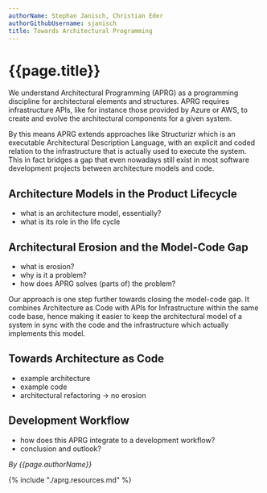```yaml
---
authorName: Stephan Janisch, Christian Eder
authorGithubUsername: sjanisch
title: Towards Architectural Programming
---
```

# {{page.title}}


We understand Architectural Programming (APRG) as a programming discipline for architectural elements and structures. APRG requires infrastructure APIs, like for instance those provided by Azure or AWS, to create and evolve the architectural components for a given system.

By this means APRG extends approaches like Structurizr which is an executable Architectural Description Language, with an explicit and coded relation to the infrastructure that is actually used to execute the system. This in fact bridges a gap that even nowadays still exist in most software development projects between architecture models and code. 

## Architecture Models in the Product Lifecycle

- what is an architecture model, essentially?
- what is its role in the life cycle

## Architectural Erosion and the Model-Code Gap

- what is erosion?
- why is it a problem?
- how does APRG solves (parts of) the problem?

Our approach is one step further towards closing the model-code gap. It combines Architecture as Code with APIs for Infrastructure within the same code base, hence making it easier to keep the architectural model of a system in sync with the code and the infrastructure which actually implements this model. 

## Towards Architecture as Code 

- example architecture
- example code
- architectural refactoring -> no erosion


## Development Workflow

- how does this APRG integrate to a development workflow?
- conclusion and outlook? 




*By {{page.authorName}}*

{% include "./aprg.resources.md" %}
